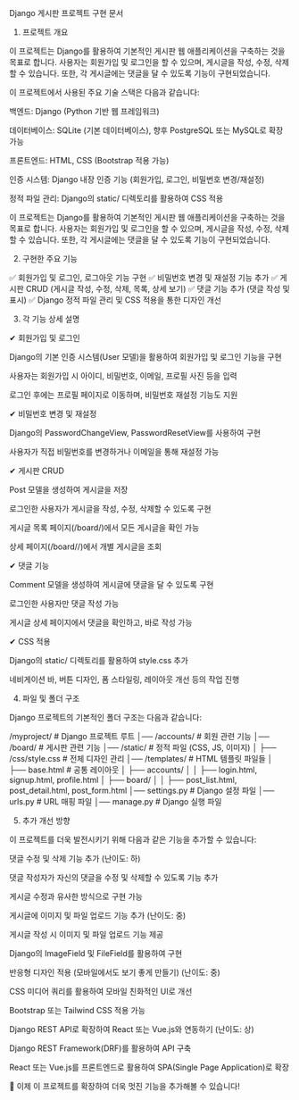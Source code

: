 Django 게시판 프로젝트 구현 문서

1. 프로젝트 개요

이 프로젝트는 Django를 활용하여 기본적인 게시판 웹 애플리케이션을 구축하는 것을 목표로 합니다. 사용자는 회원가입 및 로그인을 할 수 있으며, 게시글을 작성, 수정, 삭제할 수 있습니다. 또한, 각 게시글에는 댓글을 달 수 있도록 기능이 구현되었습니다.

이 프로젝트에서 사용된 주요 기술 스택은 다음과 같습니다:

백엔드: Django (Python 기반 웹 프레임워크)

데이터베이스: SQLite (기본 데이터베이스), 향후 PostgreSQL 또는 MySQL로 확장 가능

프론트엔드: HTML, CSS (Bootstrap 적용 가능)

인증 시스템: Django 내장 인증 기능 (회원가입, 로그인, 비밀번호 변경/재설정)

정적 파일 관리: Django의 static/ 디렉토리를 활용하여 CSS 적용

이 프로젝트는 Django를 활용하여 기본적인 게시판 웹 애플리케이션을 구축하는 것을 목표로 합니다. 사용자는 회원가입 및 로그인을 할 수 있으며, 게시글을 작성, 수정, 삭제할 수 있습니다. 또한, 각 게시글에는 댓글을 달 수 있도록 기능이 구현되었습니다.

2. 구현한 주요 기능

✅ 회원가입 및 로그인, 로그아웃 기능 구현 ✅ 비밀번호 변경 및 재설정 기능 추가 ✅ 게시판 CRUD (게시글 작성, 수정, 삭제, 목록, 상세 보기) ✅ 댓글 기능 추가 (댓글 작성 및 표시) ✅ Django 정적 파일 관리 및 CSS 적용을 통한 디자인 개선

3. 각 기능 상세 설명

✔ 회원가입 및 로그인

Django의 기본 인증 시스템(User 모델)을 활용하여 회원가입 및 로그인 기능을 구현

사용자는 회원가입 시 아이디, 비밀번호, 이메일, 프로필 사진 등을 입력

로그인 후에는 프로필 페이지로 이동하며, 비밀번호 재설정 기능도 지원

✔ 비밀번호 변경 및 재설정

Django의 PasswordChangeView, PasswordResetView를 사용하여 구현

사용자가 직접 비밀번호를 변경하거나 이메일을 통해 재설정 가능

✔ 게시판 CRUD

Post 모델을 생성하여 게시글을 저장

로그인한 사용자가 게시글을 작성, 수정, 삭제할 수 있도록 구현

게시글 목록 페이지(/board/)에서 모든 게시글을 확인 가능

상세 페이지(/board/<id>/)에서 개별 게시글을 조회

✔ 댓글 기능

Comment 모델을 생성하여 게시글에 댓글을 달 수 있도록 구현

로그인한 사용자만 댓글 작성 가능

게시글 상세 페이지에서 댓글을 확인하고, 바로 작성 가능

✔ CSS 적용

Django의 static/ 디렉토리를 활용하여 style.css 추가

네비게이션 바, 버튼 디자인, 폼 스타일링, 레이아웃 개선 등의 작업 진행

4. 파일 및 폴더 구조

Django 프로젝트의 기본적인 폴더 구조는 다음과 같습니다:

/myproject/  # Django 프로젝트 루트
│── /accounts/  # 회원 관련 기능
│── /board/  # 게시판 관련 기능
│── /static/  # 정적 파일 (CSS, JS, 이미지)
│   ├── /css/style.css  # 전체 디자인 관리
│── /templates/  # HTML 템플릿 파일들
│   ├── base.html  # 공통 레이아웃
│   ├── accounts/
│   │   ├── login.html, signup.html, profile.html
│   ├── board/
│   │   ├── post_list.html, post_detail.html, post_form.html
│── settings.py  # Django 설정 파일
│── urls.py  # URL 매핑 파일
│── manage.py  # Django 실행 파일

5. 추가 개선 방향

이 프로젝트를 더욱 발전시키기 위해 다음과 같은 기능을 추가할 수 있습니다:

댓글 수정 및 삭제 기능 추가 (난이도: 하)

댓글 작성자가 자신의 댓글을 수정 및 삭제할 수 있도록 기능 추가

게시글 수정과 유사한 방식으로 구현 가능

게시글에 이미지 및 파일 업로드 기능 추가 (난이도: 중)

게시글 작성 시 이미지 및 파일 업로드 기능 제공

Django의 ImageField 및 FileField를 활용하여 구현

반응형 디자인 적용 (모바일에서도 보기 좋게 만들기) (난이도: 중)

CSS 미디어 쿼리를 활용하여 모바일 친화적인 UI로 개선

Bootstrap 또는 Tailwind CSS 적용 가능

Django REST API로 확장하여 React 또는 Vue.js와 연동하기 (난이도: 상)

Django REST Framework(DRF)를 활용하여 API 구축

React 또는 Vue.js를 프론트엔드로 활용하여 SPA(Single Page Application)로 확장

🚀 이제 이 프로젝트를 확장하여 더욱 멋진 기능을 추가해볼 수 있습니다!
